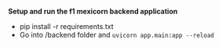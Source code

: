 **Setup and run the f1 mexicorn backend application**
- pip install -r requirements.txt
- Go into /backend folder and `uvicorn app.main:app --reload`
